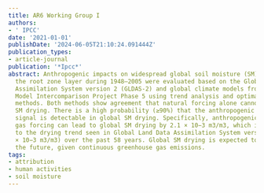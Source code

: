 ```yaml
---
title: AR6 Working Group I
authors:
- ' IPCC'
date: '2021-01-01'
publishDate: '2024-06-05T21:10:24.091444Z'
publication_types:
- article-journal
publication: '*Ipcc*'
abstract: Anthropogenic impacts on widespread global soil moisture (SM) drying in
  the root zone layer during 1948–2005 were evaluated based on the Global Land Data
  Assimilation System version 2 (GLDAS-2) and global climate models from the Coupled
  Model Intercomparison Project Phase 5 using trend analysis and optimal fingerprint
  methods. Both methods show agreement that natural forcing alone cannot drive significant
  SM drying. There is a high probability (≥90%) that the anthropogenic climate change
  signal is detectable in global SM drying. Specifically, anthropogenic greenhouse
  gas forcing can lead to global SM drying by 2.1 × 10−3 m3/m3, which is comparable
  to the drying trend seen in Global Land Data Assimilation System version 2 (2.4
  × 10−3 m3/m3) over the past 58 years. Global SM drying is expected to continue in
  the future, given continuous greenhouse gas emissions.
tags:
- attribution
- human activities
- soil moisture
---
```

